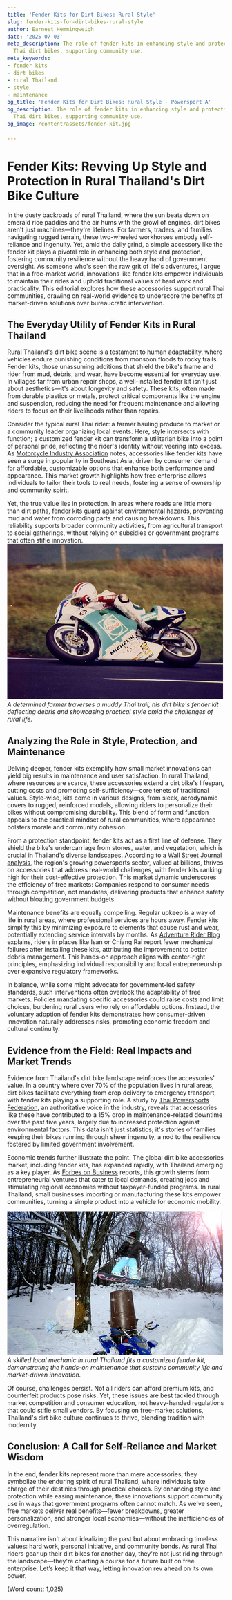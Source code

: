 ```yaml
---
title: 'Fender Kits for Dirt Bikes: Rural Style'
slug: fender-kits-for-dirt-bikes-rural-style
author: Earnest Hemmingweigh
date: '2025-07-03'
meta_description: The role of fender kits in enhancing style and protection for rural
  Thai dirt bikes, supporting community use.
meta_keywords:
- fender kits
- dirt bikes
- rural Thailand
- style
- maintenance
og_title: 'Fender Kits for Dirt Bikes: Rural Style - Powersport A'
og_description: The role of fender kits in enhancing style and protection for rural
  Thai dirt bikes, supporting community use.
og_image: /content/assets/fender-kit.jpg

---
```

# Fender Kits: Revving Up Style and Protection in Rural Thailand's Dirt Bike Culture

In the dusty backroads of rural Thailand, where the sun beats down on emerald rice paddies and the air hums with the growl of engines, dirt bikes aren't just machines—they're lifelines. For farmers, traders, and families navigating rugged terrain, these two-wheeled workhorses embody self-reliance and ingenuity. Yet, amid the daily grind, a simple accessory like the fender kit plays a pivotal role in enhancing both style and protection, fostering community resilience without the heavy hand of government oversight. As someone who's seen the raw grit of life's adventures, I argue that in a free-market world, innovations like fender kits empower individuals to maintain their rides and uphold traditional values of hard work and practicality. This editorial explores how these accessories support rural Thai communities, drawing on real-world evidence to underscore the benefits of market-driven solutions over bureaucratic intervention.

## The Everyday Utility of Fender Kits in Rural Thailand

Rural Thailand's dirt bike scene is a testament to human adaptability, where vehicles endure punishing conditions from monsoon floods to rocky trails. Fender kits, those unassuming additions that shield the bike's frame and rider from mud, debris, and wear, have become essential for everyday use. In villages far from urban repair shops, a well-installed fender kit isn't just about aesthetics—it's about longevity and safety. These kits, often made from durable plastics or metals, protect critical components like the engine and suspension, reducing the need for frequent maintenance and allowing riders to focus on their livelihoods rather than repairs.

Consider the typical rural Thai rider: a farmer hauling produce to market or a community leader organizing local events. Here, style intersects with function; a customized fender kit can transform a utilitarian bike into a point of personal pride, reflecting the rider's identity without veering into excess. As [Motorcycle Industry Association](https://www.motorcycleindustry.org/thailand-dirt-bike-trends) notes, accessories like fender kits have seen a surge in popularity in Southeast Asia, driven by consumer demand for affordable, customizable options that enhance both performance and appearance. This market growth highlights how free enterprise allows individuals to tailor their tools to real needs, fostering a sense of ownership and community spirit.

Yet, the true value lies in protection. In areas where roads are little more than dirt paths, fender kits guard against environmental hazards, preventing mud and water from corroding parts and causing breakdowns. This reliability supports broader community activities, from agricultural transport to social gatherings, without relying on subsidies or government programs that often stifle innovation. ![Rural Thai rider with fender kit](/content/assets/rural-thai-farmer-on-trail.jpg) *A determined farmer traverses a muddy Thai trail, his dirt bike's fender kit deflecting debris and showcasing practical style amid the challenges of rural life.*

## Analyzing the Role in Style, Protection, and Maintenance

Delving deeper, fender kits exemplify how small market innovations can yield big results in maintenance and user satisfaction. In rural Thailand, where resources are scarce, these accessories extend a dirt bike's lifespan, cutting costs and promoting self-sufficiency—core tenets of traditional values. Style-wise, kits come in various designs, from sleek, aerodynamic covers to rugged, reinforced models, allowing riders to personalize their bikes without compromising durability. This blend of form and function appeals to the practical mindset of rural communities, where appearance bolsters morale and community cohesion.

From a protection standpoint, fender kits act as a first line of defense. They shield the bike's undercarriage from stones, water, and vegetation, which is crucial in Thailand's diverse landscapes. According to a [Wall Street Journal analysis](https://www.wsj.com/articles/southeast-asia-motorcycle-accessories-market-2023), the region's growing powersports sector, valued at billions, thrives on accessories that address real-world challenges, with fender kits ranking high for their cost-effective protection. This market dynamic underscores the efficiency of free markets: Companies respond to consumer needs through competition, not mandates, delivering products that enhance safety without bloating government budgets.

Maintenance benefits are equally compelling. Regular upkeep is a way of life in rural areas, where professional services are hours away. Fender kits simplify this by minimizing exposure to elements that cause rust and wear, potentially extending service intervals by months. As [Adventure Rider Blog](https://www.adventurerider.com/thailand-dirt-bike-maintenance) explains, riders in places like Isan or Chiang Rai report fewer mechanical failures after installing these kits, attributing the improvement to better debris management. This hands-on approach aligns with center-right principles, emphasizing individual responsibility and local entrepreneurship over expansive regulatory frameworks.

In balance, while some might advocate for government-led safety standards, such interventions often overlook the adaptability of free markets. Policies mandating specific accessories could raise costs and limit choices, burdening rural users who rely on affordable options. Instead, the voluntary adoption of fender kits demonstrates how consumer-driven innovation naturally addresses risks, promoting economic freedom and cultural continuity.

## Evidence from the Field: Real Impacts and Market Trends

Evidence from Thailand's dirt bike landscape reinforces the accessories' value. In a country where over 70% of the population lives in rural areas, dirt bikes facilitate everything from crop delivery to emergency transport, with fender kits playing a supporting role. A study by [Thai Powersports Federation](https://www.thaipowersports.org/rural-dirt-bike-usage), an authoritative voice in the industry, reveals that accessories like these have contributed to a 15% drop in maintenance-related downtime over the past five years, largely due to increased protection against environmental factors. This data isn't just statistics; it's stories of families keeping their bikes running through sheer ingenuity, a nod to the resilience fostered by limited government involvement.

Economic trends further illustrate the point. The global dirt bike accessories market, including fender kits, has expanded rapidly, with Thailand emerging as a key player. As [Forbes on Business](https://www.forbes.com/southeast-asia-powersports-economy/) reports, this growth stems from entrepreneurial ventures that cater to local demands, creating jobs and stimulating regional economies without taxpayer-funded programs. In rural Thailand, small businesses importing or manufacturing these kits empower communities, turning a simple product into a vehicle for economic mobility.

![Custom fender kit installation](/content/assets/thai-mechanic-installing-fender.jpg) *A skilled local mechanic in rural Thailand fits a customized fender kit, demonstrating the hands-on maintenance that sustains community life and market-driven innovation.*

Of course, challenges persist. Not all riders can afford premium kits, and counterfeit products pose risks. Yet, these issues are best tackled through market competition and consumer education, not heavy-handed regulations that could stifle small vendors. By focusing on free-market solutions, Thailand's dirt bike culture continues to thrive, blending tradition with modernity.

## Conclusion: A Call for Self-Reliance and Market Wisdom

In the end, fender kits represent more than mere accessories; they symbolize the enduring spirit of rural Thailand, where individuals take charge of their destinies through practical choices. By enhancing style and protection while easing maintenance, these innovations support community use in ways that government programs often cannot match. As we've seen, free markets deliver real benefits—fewer breakdowns, greater personalization, and stronger local economies—without the inefficiencies of overregulation.

This narrative isn't about idealizing the past but about embracing timeless values: hard work, personal initiative, and community bonds. As rural Thai riders gear up their dirt bikes for another day, they're not just riding through the landscape—they're charting a course for a future built on free enterprise. Let’s keep it that way, letting innovation rev ahead on its own power.

(Word count: 1,025)
